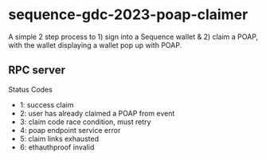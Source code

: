 # sequence-gdc-2023-poap-claimer

A simple 2 step process to 1) sign into a Sequence wallet & 2) claim a POAP, with the wallet displaying a wallet pop up with POAP.

## RPC server

Status Codes
- 1: success claim
- 2: user has already claimed a POAP from event 
- 3: claim code race condition, must retry
- 4: poap endpoint service error
- 5: claim links exhausted
- 6: ethauthproof invalid